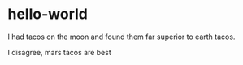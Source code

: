 # hello-world

I had tacos on the moon and found them far superior to earth tacos. 

I disagree, mars tacos are best
